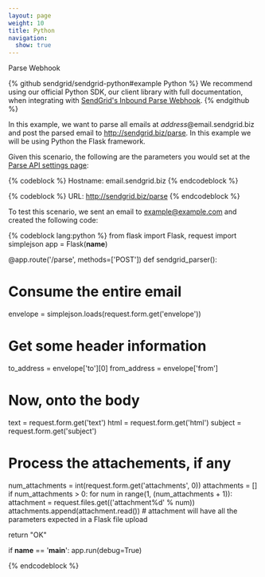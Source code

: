 ```yaml
---
layout: page
weight: 10
title: Python
navigation:
  show: true
---
```


<page-anchor el="h2">
Parse Webhook
</page-anchor>

{% github sendgrid/sendgrid-python#example Python %}
We recommend using our official Python SDK, our client library with full documentation, when integrating with <a href="https://github.com/sendgrid/sendgrid-python/tree/master/sendgrid/helpers/inbound">SendGrid's Inbound Parse Webhook</a>.
{% endgithub %}

In this example, we want to parse all emails at *address*@email.sendgrid.biz and post the parsed email to http://sendgrid.biz/parse. In this example we will be using Python the Flask framework.

Given this scenario, the following are the parameters you would set at the [Parse API settings page]({{site.site_url}}/developer/reply):

{% codeblock %}
Hostname: email.sendgrid.biz
{% endcodeblock %}

{% codeblock %}
URL: http://sendgrid.biz/parse
{% endcodeblock %}

  To test this scenario, we sent an email to example@example.com and created the following code:

{% codeblock lang:python %}
from flask import Flask, request
import simplejson
app = Flask(__name__)

@app.route('/parse', methods=['POST'])
def sendgrid_parser():
  # Consume the entire email
  envelope = simplejson.loads(request.form.get('envelope'))

  # Get some header information
  to_address = envelope['to'][0]
  from_address = envelope['from']

  # Now, onto the body
  text = request.form.get('text')
  html = request.form.get('html')
  subject = request.form.get('subject')

  # Process the attachements, if any
  num_attachments = int(request.form.get('attachments', 0))
  attachments = []
  if num_attachments > 0:
    for num in range(1, (num_attachments + 1)):
      attachment = request.files.get(('attachment%d' % num))
      attachments.append(attachment.read())
      # attachment will have all the parameters expected in a Flask file upload

  return "OK"

if __name__ == '__main__':
    app.run(debug=True)

{% endcodeblock %}

